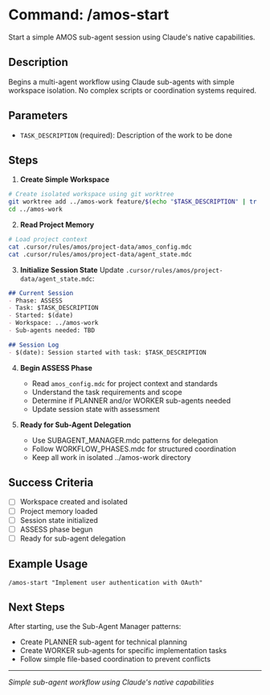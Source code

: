 # Command: /amos-start

Start a simple AMOS sub-agent session using Claude's native capabilities.

## Description
Begins a multi-agent workflow using Claude sub-agents with simple workspace isolation. No complex scripts or coordination systems required.

## Parameters
- `TASK_DESCRIPTION` (required): Description of the work to be done

## Steps

1. **Create Simple Workspace**
```bash
# Create isolated workspace using git worktree
git worktree add ../amos-work feature/$(echo "$TASK_DESCRIPTION" | tr ' ' '-' | tr '[:upper:]' '[:lower:]')
cd ../amos-work
```

2. **Read Project Memory**
```bash
# Load project context
cat .cursor/rules/amos/project-data/amos_config.mdc
cat .cursor/rules/amos/project-data/agent_state.mdc
```

3. **Initialize Session State**
Update `.cursor/rules/amos/project-data/agent_state.mdc`:
```markdown
## Current Session
- Phase: ASSESS
- Task: $TASK_DESCRIPTION
- Started: $(date)
- Workspace: ../amos-work
- Sub-agents needed: TBD

## Session Log
- $(date): Session started with task: $TASK_DESCRIPTION
```

4. **Begin ASSESS Phase**
   - Read `amos_config.mdc` for project context and standards
   - Understand the task requirements and scope
   - Determine if PLANNER and/or WORKER sub-agents needed
   - Update session state with assessment

5. **Ready for Sub-Agent Delegation**
   - Use SUBAGENT_MANAGER.mdc patterns for delegation
   - Follow WORKFLOW_PHASES.mdc for structured coordination
   - Keep all work in isolated ../amos-work directory

## Success Criteria
- [ ] Workspace created and isolated
- [ ] Project memory loaded
- [ ] Session state initialized
- [ ] ASSESS phase begun
- [ ] Ready for sub-agent delegation

## Example Usage
```
/amos-start "Implement user authentication with OAuth"
```

## Next Steps
After starting, use the Sub-Agent Manager patterns:
- Create PLANNER sub-agent for technical planning
- Create WORKER sub-agents for specific implementation tasks
- Follow simple file-based coordination to prevent conflicts

---
*Simple sub-agent workflow using Claude's native capabilities*